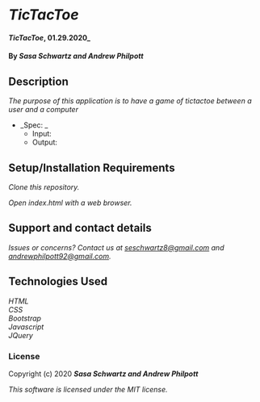 # _TicTacToe_
#### _TicTacToe_, 01.29.2020_
#### By _**Sasa Schwartz and Andrew Philpott**_
## Description
_The purpose of this application is to have a game of tictactoe between a user and a computer_
* _Spec: _
    * Input:
    * Output:

## Setup/Installation Requirements
_Clone this repository._

_Open index.html with a web browser._

## Support and contact details
_Issues or concerns? Contact us at seschwartz8@gmail.com and andrewphilpott92@gmail.com._

## Technologies Used
_HTML_<br>
_CSS_<br>
_Bootstrap_<br>
_Javascript_<br>
_JQuery_

### License
Copyright (c) 2020 **_Sasa Schwartz and Andrew Philpott_**

*This software is licensed under the MIT license.*
